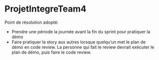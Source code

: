 # ProjetIntegreTeam4

Point de résolution adopté:

- Prendre une période la journée avant la fin du sprint pour pratiquer la démo 
- Faire pratiquer la story aux autres lorsque quelqu’un met le plan de démo en code review.
  La personne qui fait le review devrait exécuter le plan de démo, puis faire le code review.
